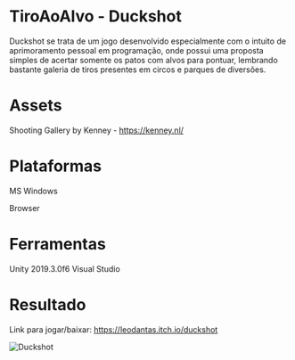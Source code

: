 # TiroAoAlvo - Duckshot
Duckshot se trata de um jogo desenvolvido especialmente com o intuito de aprimoramento pessoal em programação, onde possui uma proposta simples de acertar somente os patos com alvos para pontuar, lembrando bastante galeria de tiros presentes em circos e parques de diversões.

# Assets
Shooting Gallery by Kenney - https://kenney.nl/

# Plataformas
MS Windows

Browser

# Ferramentas
Unity 2019.3.0f6
Visual Studio

# Resultado
Link para jogar/baixar: https://leodantas.itch.io/duckshot

![Duckshot](https://user-images.githubusercontent.com/47763070/78083708-9fb0c800-738c-11ea-9916-21ef1f857ce9.gif)
